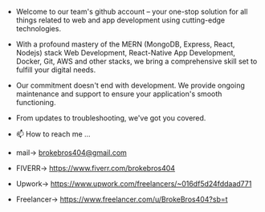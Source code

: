 - Welcome to our team's github account – your one-stop solution for all things related to web and app development using cutting-edge technologies. 
- With a profound mastery of the MERN (MongoDB, Express, React, Nodejs) stack Web Development, React-Native App Development, Docker, Git, AWS and other stacks, we bring a comprehensive skill set to fulfill your digital needs. 
- Our commitment doesn't end with development. We provide ongoing maintenance and support to ensure your application's smooth functioning. 
- From updates to troubleshooting, we've got you covered.

- 📫 How to reach me ...
- mail->  brokebros404@gmail.com
- FIVERR->  https://www.fiverr.com/brokebros404
- Upwork->  https://www.upwork.com/freelancers/~016df5d24fddaad771
- Freelancer-> https://www.freelancer.com/u/BrokeBros404?sb=t



<!---
brokebros404/brokebros404 is a ✨ special ✨ repository because its `README.md` (this file) appears on your GitHub profile.
You can click the Preview link to take a look at your changes.
--->
